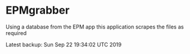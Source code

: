 # EPMgrabber
Using a database from the EPM app this application scrapes the files as required


Latest backup: Sun Sep 22 19:34:02 UTC 2019
